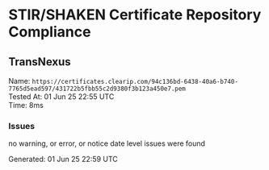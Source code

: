 # STIR/SHAKEN Certificate Repository Compliance

## TransNexus

Name: `https://certificates.clearip.com/94c136bd-6438-40a6-b740-7765d5ead597/431722b5fbb55c2d9380f3b123a450e7.pem`\
Tested At: 01 Jun 25 22:55 UTC\
Time: 8ms

### Issues

no warning, or error, or notice date level issues were found

Generated: 01 Jun 25 22:59 UTC